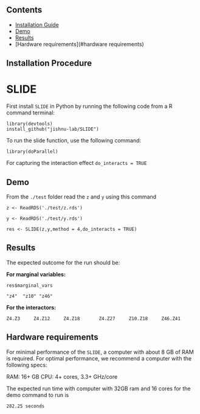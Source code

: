 ## Contents

- [Installation Guide](#installation-guide)
- [Demo](#demo)
- [Results](#results)
- [Hardware requirements](#hardware requirements)







## Installation Procedure
# SLIDE
First install `SLIDE` in Python by running the following code from a  R command terminal:



```library(devtools)```   
```install_github("jishnu-lab/SLIDE")```


To run the slide function, use the following command:

```library(doParallel)```

For capturing the interaction effect ```do_interacts = TRUE```

## Demo
From the  ```./test``` folder read the ```z``` and ```y``` using this command

```z <- ReadRDS('./test/z.rds')```

```y <- ReadRDS('./test/y.rds')``` 

```res <- SLIDE(z,y,method = 4,do_interacts = TRUE)```

## Results
The expected outcome for the run should be:

**For marginal variables:**

```res$marginal_vars```

```"z4"  "z10" "z46" ```

**For the interactors:**

```Z4.Z3     Z4.Z12     Z4.Z18       Z4.Z27     Z10.Z18     Z46.Z41 ```



## Hardware requirements
For minimal performance of the ```SLIDE```,  a computer with about 8 GB of RAM is required. For optimal performance, we recommend a computer with the following specs:

RAM: 16+ GB
CPU: 4+ cores, 3.3+ GHz/core

The expected run time with computer with 32GB ram and 16 cores for the demo command to run is 

```282.25 seconds ```




   
